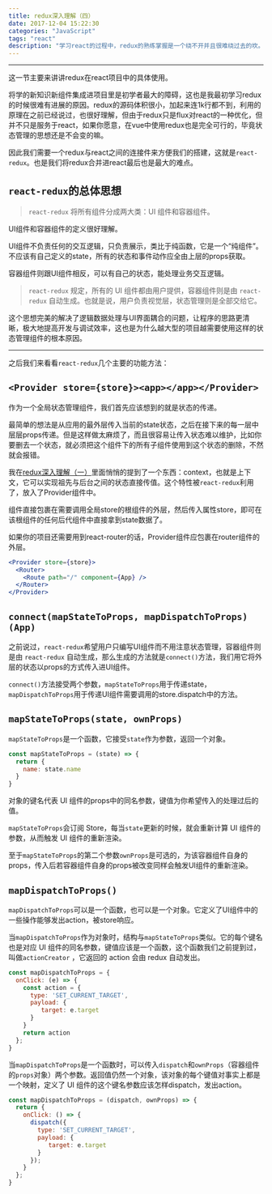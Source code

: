 ```yaml
---
title: redux深入理解（四）
date: 2017-12-04 15:22:30
categories: "JavaScript"
tags: "react"
description: "学习react的过程中，redux的熟练掌握是一个绕不开并且很难绕过去的坎。接触react已经有一段时间了，甚至连一些小项目都用react做了不少了，但redux的使用上还是有诸多不理解不熟练的地方。正好有很长一段时间没有更过博客了，就从这里着手，增强一下自己的理解。"
---
```


---

这一节主要来讲讲redux在react项目中的具体使用。

将学的新知识新组件集成进项目里是初学者最大的障碍，这也是我最初学习redux的时候很难有进展的原因。redux的源码体积很小，加起来连1k行都不到，利用的原理在之前已经说过，也很好理解，但由于redux只是flux对react的一种优化，但并不只是服务于react，如果你愿意，在vue中使用redux也是完全可行的，毕竟状态管理的思想还是不会变的嘛。

因此我们需要一个redux与react之间的连接件来方便我们的搭建，这就是`react-redux`。也是我们将redux合并进react最后也是最大的难点。

## `react-redux`的总体思想

> `react-redux` 将所有组件分成两大类：UI 组件和容器组件。

UI组件和容器组件的定义很好理解。

UI组件不负责任何的交互逻辑，只负责展示，类比于纯函数，它是一个“纯组件”。不应该有自己定义的state，所有的状态和事件动作应全由上层的props获取。

容器组件则跟UI组件相反，可以有自己的状态，能处理业务交互逻辑。

> `react-redux` 规定，所有的 UI 组件都由用户提供，容器组件则是由 `react-redux` 自动生成。也就是说，用户负责视觉层，状态管理则是全部交给它。

这个思想完美的解决了逻辑数据处理与UI界面耦合的问题，让程序的思路更清晰，极大地提高开发与调试效率，这也是为什么越大型的项目越需要使用这样的状态管理组件的根本原因。

------

之后我们来看看`react-redux`几个主要的功能方法：

## `<Provider store={store}><app></app></Provider>`

作为一个全局状态管理组件，我们首先应该想到的就是状态的传递。

最简单的想法是从应用的最外层传入当前的state状态，之后在接下来的每一层中层层props传递。但是这样做太麻烦了，而且很容易让传入状态难以维护，比如你要删去一个状态，就必须把这个组件下的所有子组件使用到这个状态的删除，不然就会报错。

我在[redux深入理解（一）](http://kelekexiao.cn/2017/11/30/redux%E6%B7%B1%E5%85%A5%E7%90%86%E8%A7%A3%EF%BC%88%E4%B8%80%EF%BC%89/)里面悄悄的提到了一个东西：context，也就是上下文，它可以实现祖先与后台之间的状态直接传值。这个特性被`react-redux`利用了，放入了Provider组件中。

<Provider>组件直接包裹在需要调用全局store的根组件的外层，然后传入属性store，即可在该根组件的任何后代组件中直接拿到state数据了。

如果你的项目还需要用到react-router的话，Provider组件应包裹在router组件的外层。

```jsx
<Provider store={store}>
  <Router>
    <Route path="/" component={App} />
  </Router>
</Provider>
```



## `connect(mapStateToProps, mapDispatchToProps)(App)`

之前说过，`react-redux`希望用户只编写UI组件而不用注意状态管理，容器组件则是由 `react-redux` 自动生成，那么生成的方法就是`connect()`方法，我们用它将外层的状态以props的方式传入进UI组件。

`connect()`方法接受两个参数，`mapStateToProps`用于传递state，`mapDispatchToProps`用于传递UI组件需要调用的store.dispatch中的方法。

## `mapStateToProps(state, ownProps)`

`mapStateToProps`是一个函数，它接受`state`作为参数，返回一个对象。

```js
const mapStateToProps = (state) => {
  return {
    name: state.name
  }
}
```

对象的键名代表 UI 组件的props中的同名参数，键值为你希望传入的处理过后的值。

`mapStateToProps`会订阅 Store，每当`state`更新的时候，就会重新计算 UI 组件的参数，从而触发 UI 组件的重新渲染。

至于`mapStateToProps`的第二个参数`ownProps`是可选的，为该容器组件自身的props，传入后若容器组件自身的props被改变同样会触发UI组件的重新渲染。

## `mapDispatchToProps()`

`mapDispatchToProps`可以是一个函数，也可以是一个对象。它定义了UI组件中的一些操作能够发出action，被store响应。

当`mapDispatchToProps`作为对象时，结构与`mapStateToProps`类似。它的每个键名也是对应 UI 组件的同名参数，键值应该是一个函数，这个函数我们之前提到过，叫做`actionCreator` ，它返回的 action 会由 redux 自动发出。

```jsx
const mapDispatchToProps = {
  onClick: (e) => {
    const action = {
      type: 'SET_CURRENT_TARGET',
      payload: {
         target: e.target       
      }
    }
    return action
  };
}
```

当`mapDispatchToProps`是一个函数时，可以传入`dispatch`和`ownProps`（容器组件的`props`对象）两个参数。返回值仍然一个对象，该对象的每个键值对事实上都是一个映射，定义了 UI 组件的这个键名参数应该怎样dispatch，发出action。

```jsx
const mapDispatchToProps = (dispatch, ownProps) => {
  return {
    onClick: () => {
      dispatch({
        type: 'SET_CURRENT_TARGET',
        payload: {
           target: e.target       
        }
      });
    }
  };
}
```

